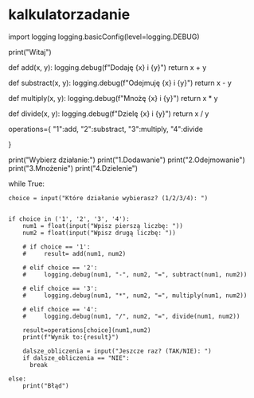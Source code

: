 # kalkulatorzadanie
import logging
logging.basicConfig(level=logging.DEBUG)

print("Witaj")

def add(x, y):
    logging.debug(f"Dodaję {x} i {y}")
    return x + y


def substract(x, y):
    logging.debug(f"Odejmuję {x} i {y}")
    return x - y


def multiply(x, y):
    logging.debug(f"Mnożę {x} i {y}")
    return x * y


def divide(x, y):
    logging.debug(f"Dzielę {x} i {y}")
    return x / y

operations={
    "1":add,
    "2":substract,
    "3":multiply,
    "4":divide

}

print("Wybierz działanie:")
print("1.Dodawanie")
print("2.Odejmowanie")
print("3.Mnożenie")
print("4.Dzielenie")



while True:
  
    choice = input("Które działanie wybierasz? (1/2/3/4): ")


    if choice in ('1', '2', '3', '4'):
        num1 = float(input("Wpisz pierszą liczbę: "))
        num2 = float(input("Wpisz drugą liczbę: "))

        # if choice == '1':
        #     result= add(num1, num2)

        # elif choice == '2':
        #     logging.debug(num1, "-", num2, "=", subtract(num1, num2))

        # elif choice == '3':
        #     logging.debug(num1, "*", num2, "=", multiply(num1, num2))

        # elif choice == '4':
        #     logging.debug(num1, "/", num2, "=", divide(num1, num2))
        
        result=operations[choice](num1,num2)
        print(f"Wynik to:{result}")

        dalsze_obliczenia = input("Jeszcze raz? (TAK/NIE): ")
        if dalsze_obliczenia == "NIE":
          break
    
    else:
        print("Błąd")
